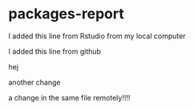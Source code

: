 # packages-report

I added this line from Rstudio from my local computer

I added this line from github

hej

another change

a change in the same file remotely!!!!
